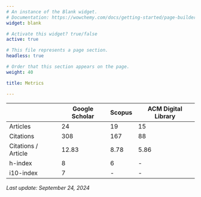 ```yaml
---
# An instance of the Blank widget.
# Documentation: https://wowchemy.com/docs/getting-started/page-builder/
widget: blank

# Activate this widget? true/false
active: true

# This file represents a page section.
headless: true

# Order that this section appears on the page.
weight: 40

title: Metrics

---
```


|                     | Google Scholar | Scopus | ACM Digital Library |
|---------------------|----------------|--------|---------------------|
| Articles            | 24             | 19	    | 15                  |
| Citations           | 308            | 167    | 88                  |
| Citations / Article | 12.83          | 8.78   | 5.86                |
| h-index             | 8              | 6      | -                   |
| i10-index           | 7              | -      | -                   |

*Last update: September 24, 2024*